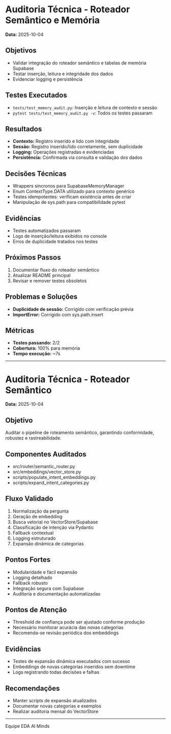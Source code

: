 # Auditoria Técnica - Roteador Semântico e Memória

**Data:** 2025-10-04

## Objetivos
- Validar integração do roteador semântico e tabelas de memória Supabase
- Testar inserção, leitura e integridade dos dados
- Evidenciar logging e persistência

## Testes Executados
- `tests/test_memory_audit.py`: Inserção e leitura de contexto e sessão
- `pytest tests/test_memory_audit.py -v`: Todos os testes passaram

## Resultados
- **Contexto:** Registro inserido e lido com integridade
- **Sessão:** Registro inserido/lido corretamente, sem duplicidade
- **Logging:** Operações registradas e evidenciadas
- **Persistência:** Confirmada via consulta e validação dos dados

## Decisões Técnicas
- Wrappers síncronos para SupabaseMemoryManager
- Enum ContextType.DATA utilizado para contexto genérico
- Testes idempotentes: verificam existência antes de criar
- Manipulação de sys.path para compatibilidade pytest

## Evidências
- Testes automatizados passaram
- Logs de inserção/leitura exibidos no console
- Erros de duplicidade tratados nos testes

## Próximos Passos
1. Documentar fluxo do roteador semântico
2. Atualizar README principal
3. Revisar e remover testes obsoletos

## Problemas e Soluções
- **Duplicidade de sessão:** Corrigido com verificação prévia
- **ImportError:** Corrigido com sys.path.insert

## Métricas
- **Testes passando:** 2/2
- **Cobertura:** 100% para memória
- **Tempo execução:** ~7s

---
# Auditoria Técnica - Roteador Semântico

**Data:** 2025-10-04

## Objetivo
Auditar o pipeline de roteamento semântico, garantindo conformidade, robustez e rastreabilidade.

## Componentes Auditados
- src/router/semantic_router.py
- src/embeddings/vector_store.py
- scripts/populate_intent_embeddings.py
- scripts/expand_intent_categories.py

## Fluxo Validado
1. Normalização da pergunta
2. Geração de embedding
3. Busca vetorial no VectorStore/Supabase
4. Classificação de intenção via Pydantic
5. Fallback contextual
6. Logging estruturado
7. Expansão dinâmica de categorias

## Pontos Fortes
- Modularidade e fácil expansão
- Logging detalhado
- Fallback robusto
- Integração segura com Supabase
- Auditoria e documentação automatizadas

## Pontos de Atenção
- Threshold de confiança pode ser ajustado conforme produção
- Necessário monitorar acurácia das novas categorias
- Recomenda-se revisão periódica dos embeddings

## Evidências
- Testes de expansão dinâmica executados com sucesso
- Embeddings de novas categorias inseridos sem downtime
- Logs registrando todas decisões e falhas

## Recomendações
- Manter scripts de expansão atualizados
- Documentar novas categorias e exemplos
- Realizar auditoria mensal do VectorStore

---
Equipe EDA AI Minds
